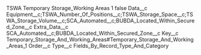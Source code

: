 <?xml version="1.0" encoding="UTF-8"?>
<CustomMetadata xmlns="http://soap.sforce.com/2006/04/metadata" xmlns:xsi="http://www.w3.org/2001/XMLSchema-instance" xmlns:xsd="http://www.w3.org/2001/XMLSchema">
    <label>TSWA Temporary Storage_Working Areas 1</label>
    <protected>false</protected>
    <values>
        <field>Data__c</field>
        <value xsi:type="xsd:string">Equipment__c;TSWA_Number_Of_Positions__c;TSWA_Storage_Space__c;TSWA_Storage_Volume__c;SCA_Automated__c;BUBDA_Located_Within_Secured_Zone__c</value>
    </values>
    <values>
        <field>Extra_Data__c</field>
        <value xsi:type="xsd:string">SCA_Automated__c;BUBDA_Located_Within_Secured_Zone__c</value>
    </values>
    <values>
        <field>Key__c</field>
        <value xsi:type="xsd:string">Temporary_Storage_And_Working_Areas#Temporary_Storage_And_Working_Areas_1</value>
    </values>
    <values>
        <field>Order__c</field>
        <value xsi:nil="true"/>
    </values>
    <values>
        <field>Type__c</field>
        <value xsi:type="xsd:string">Fields_By_Record_Type_And_Category</value>
    </values>
</CustomMetadata>